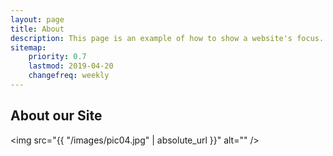```yaml
---
layout: page
title: About
description: This page is an example of how to show a website's focus.
sitemap:
    priority: 0.7
    lastmod: 2019-04-20
    changefreq: weekly
---
```

## About our Site

<span class="image left"><img src="{{ "/images/pic04.jpg" | absolute_url }}" alt="" /></span>

